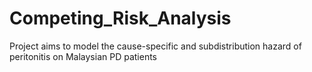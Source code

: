 # Competing_Risk_Analysis

Project aims to model the cause-specific and subdistribution hazard of peritonitis on Malaysian PD patients